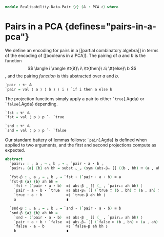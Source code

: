 <!--
```agda
open import 1Lab.Prelude

open import Data.Partial.Total
open import Data.Partial.Base
open import Data.Vec.Base

open import Realisability.PCA

import Realisability.Data.Bool
import Realisability.PCA.Sugar
```
-->

```agda
module Realisability.Data.Pair {ℓ} (𝔸 : PCA ℓ) where
```

<!--
```agda
open Realisability.PCA.Sugar 𝔸
open Realisability.Data.Bool 𝔸
private variable
  a b : ↯ ⌞ 𝔸 ⌟
  ℓ' : Level
  V A B : Type ℓ'
```
-->

# Pairs in a PCA {defines="pairs-in-a-pca"}

We define an encoding for pairs in a [[partial combinatory algebra]] in
terms of the encoding of [[booleans in a PCA]]. The pairing of $a$ and
$b$ is the function
$$
\langle i \rangle \tt{if}\ i\ \tt{then}\ a\ \tt{else}\ b
$$, and the pairing *function* is this abstracted over $a$ and $b$.

```agda
`pair : ↯⁺ 𝔸
`pair = val ⟨ a ⟩ ⟨ b ⟩ ⟨ i ⟩ `if i then a else b
```

<!--
```agda
_`,_
  : ⦃ _ : To-term V A ⦄ ⦃ _ : To-term V B ⦄
  → A → B → Termʰ V
a `, b = `pair `· a `· b

infixr 24 _`,_
```
-->

The projection functions simply apply a pair to either `` `true
``{.Agda} or `` `false ``{.Agda} depending.

```agda
`fst : ↯⁺ 𝔸
`fst = val ⟨ p ⟩ p `· `true

`snd : ↯⁺ 𝔸
`snd = val ⟨ p ⟩ p `· `false
```

Our standard battery of lemmas follows: `` `pair ``{.Agda} is defined
when applied to two arguments, and the first and second projections
compute as expected.

```agda
abstract
  `pair↓₂ : ⌞ a ⌟ → ⌞ b ⌟ → ⌞ `pair ⋆ a ⋆ b ⌟
  `pair↓₂ {a} {b} ah bh = subst ⌞_⌟ (sym (abs-βₙ [] ((b , bh) ∷ (a , ah) ∷ []))) (abs↓ _ _)

  `fst-β : ⌞ a ⌟ → ⌞ b ⌟ → `fst ⋆ (`pair ⋆ a ⋆ b) ≡ a
  `fst-β {a} {b} ah bh =
    `fst ⋆ (`pair ⋆ a ⋆ b)  ≡⟨ abs-β _ [] (_ , `pair↓₂ ah bh) ⟩
    `pair ⋆ a ⋆ b ⋆ `true   ≡⟨ abs-βₙ [] (`true ∷ (b , bh) ∷ (a , ah) ∷ []) ⟩
    `true ⋆ a ⋆ b           ≡⟨ `true-β ah bh ⟩
    a                       ∎

  `snd-β : ⌞ a ⌟ → ⌞ b ⌟ → `snd ⋆ (`pair ⋆ a ⋆ b) ≡ b
  `snd-β {a} {b} ah bh =
    `snd ⋆ (`pair ⋆ a ⋆ b)  ≡⟨ abs-β _ [] (_ , `pair↓₂ ah bh) ⟩
    `pair ⋆ a ⋆ b ⋆ `false  ≡⟨ abs-βₙ [] (`false ∷ (b , bh) ∷ (a , ah) ∷ []) ⟩
    `false ⋆ a ⋆ b          ≡⟨ `false-β ah bh ⟩
    b                       ∎
```

